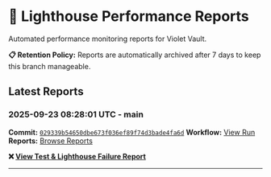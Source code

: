 # 🔦 Lighthouse Performance Reports

Automated performance monitoring reports for Violet Vault.

**📋 Retention Policy:** Reports are automatically archived after 7 days to keep this branch manageable.

## Latest Reports

### 2025-09-23 08:28:01 UTC - main

**Commit:** [`029339b54650dbe673f036ef89f74d3bade4fa6d`](https://github.com/thef4tdaddy/violet-vault/commit/029339b54650dbe673f036ef89f74d3bade4fa6d)
**Workflow:** [View Run](https://github.com/thef4tdaddy/violet-vault/actions/runs/17940106135)
**Reports:** [Browse Reports](https://github.com/thef4tdaddy/violet-vault/tree/lighthouse-reports/reports/main/2025-09-23_08-27-59)

**❌ [View Test & Lighthouse Failure Report](./reports/main/2025-09-23_08-27-59/test-and-lighthouse-failures.md)**


---


